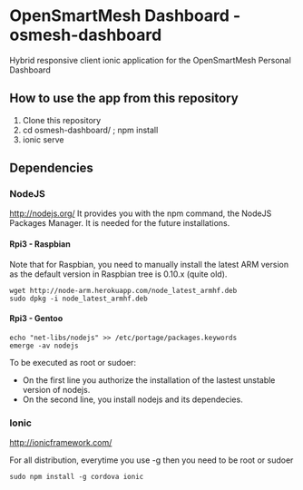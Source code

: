 # OpenSmartMesh Dashboard - osmesh-dashboard

Hybrid responsive client ionic application for the OpenSmartMesh Personal Dashboard


## How to use the app from this repository

 1. Clone this repository
 2. cd osmesh-dashboard/ ; npm install
 3. ionic serve

## Dependencies

### NodeJS

http://nodejs.org/
It provides you with the npm command, the NodeJS Packages Manager. It is needed
for the future installations.

#### Rpi3 - Raspbian

Note that for Raspbian, you need to manually install the latest ARM version as the default version in Raspbian tree is 0.10.x (quite old).

```
wget http://node-arm.herokuapp.com/node_latest_armhf.deb
sudo dpkg -i node_latest_armhf.deb
```

#### Rpi3 - Gentoo

```
echo "net-libs/nodejs" >> /etc/portage/packages.keywords
emerge -av nodejs
```

To be executed as root or sudoer:
 - On the first line you authorize the installation of the lastest unstable version of nodejs.
 - On the second line, you install nodejs and its dependecies.

### Ionic

http://ionicframework.com/

For all distribution, everytime you use -g then you need to be root or sudoer 

```
sudo npm install -g cordova ionic
```
